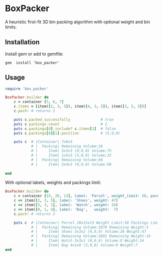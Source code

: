 BoxPacker
=========

A heuristic first-fit 3D bin packing algorithm with optional weight and bin limits. 

Installation
------------

Install gem or add to gemfile:

``` console
gem  install 'box_packer'
```

Usage
-----

``` ruby
require 'box_packer'

BoxPacker.builder do 
	c = container [3, 6, 7]
	c.items = [item([1, 3, 5]), item([4, 3, 5]), item([3, 5, 5])]
	c.pack! # returns 2

	puts c.packed_successfully	            # true
	puts c.packings.count	                # 2
	puts c.packings[0].include? c.items[1] 	# false
	puts c.packings[0][1].position          # (5,0,0)

	puts c  # |Container| 7x6x3
			# |  Packing| Remaining Volume:36
			# |     Item| 5x5x3 (0,0,0) Volume:75
			# |     Item| 1x5x3 (5,0,0) Volume:15
			# |  Packing| Remaining Volume:66
			# |     Item| 5x4x3 (0,0,0) Volume:60
	
end
```

With optional labels, weights and packings limit:

``` ruby
BoxPacker.builder do 
	c = container [15, 20, 13], label: 'Parcel', weight_limit: 50, packings_limit: 3 
	c << item([2, 3, 5], label: 'Shoes', weight: 47)
	c << item([3, 3, 1], label: 'Watch', weight: 24)
	c << item([0, 1, 4], label: 'Bag',   weight:  7)
	c.pack! # returns 2

	puts c  # |Container| Parcel 20x15x13 Weight Limit:50 Packings Limit:3
			# |  Packing| Remaining Volume:3870 Remaining Weight:3
			# |     Item| Shoes 5x3x2 (0,0,0) Volume:30 Weight:47
			# |  Packing| Remaining Volume:3891 Remaining Weight:19
			# |     Item| Watch 3x3x1 (0,0,0) Volume:9 Weight:24
			# |     Item| Bag 4x1x0 (3,0,0) Volume:0 Weight:7
end
```